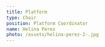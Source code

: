 ```yaml
---
title: Platform
type: Chair
position: Platform Coordinator
name: Helina Perez
photo: /assets/helina-perez-2-.jpg
---
```


